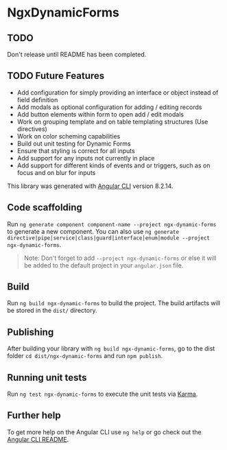 # NgxDynamicForms

## TODO

Don't release until README has been completed.

## TODO Future Features

-   Add configuration for simply providing an interface or object instead of field definition
-   Add modals as optional configuration for adding / editing records
-   Add button elements within form to open add / edit modals
-   Work on grouping template and on table templating structures (Use directives)
-   Work on color scheming capabilities
-   Build out unit testing for Dynamic Forms
-   Ensure that styling is correct for all inputs
-   Add support for any inputs not currently in place
-   Add support for different kinds of events and or triggers, such as on focus and on blur for inputs

This library was generated with [Angular CLI](https://github.com/angular/angular-cli) version 8.2.14.

## Code scaffolding

Run `ng generate component component-name --project ngx-dynamic-forms` to generate a new component. You can also use `ng generate directive|pipe|service|class|guard|interface|enum|module --project ngx-dynamic-forms`.

> Note: Don't forget to add `--project ngx-dynamic-forms` or else it will be added to the default project in your `angular.json` file.

## Build

Run `ng build ngx-dynamic-forms` to build the project. The build artifacts will be stored in the `dist/` directory.

## Publishing

After building your library with `ng build ngx-dynamic-forms`, go to the dist folder `cd dist/ngx-dynamic-forms` and run `npm publish`.

## Running unit tests

Run `ng test ngx-dynamic-forms` to execute the unit tests via [Karma](https://karma-runner.github.io).

## Further help

To get more help on the Angular CLI use `ng help` or go check out the [Angular CLI README](https://github.com/angular/angular-cli/blob/master/README.md).
